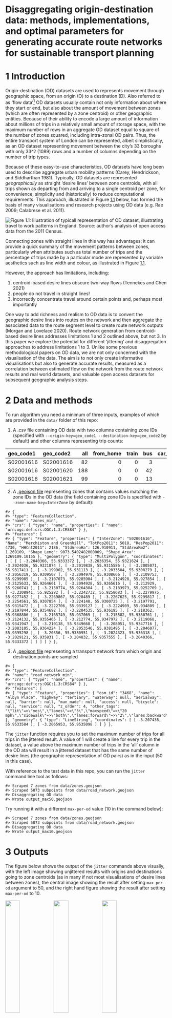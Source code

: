 Disaggregating origin-destination data: methods, implementations, and
optimal parameters for generating accurate route networks for
sustainable transport planning
================

<!-- README.md is generated from README.Rmd. Please edit that file -->

# 1 Introduction

Origin-destination (OD) datasets are used to represents movement through
geographic space, from an origin (O) to a destination (D). Also referred
to as ‘flow data’[^1] OD datasets usually contain not only information
about where they start or end, but also about the amount of movement
between zones (which are often represented by a zone centroid) or other
geographic entities. Because of their ability to encode a large amount
of information about millions of trips in a relatively small amount of
storage space, with the maximum number of rows in an aggregate OD
dataset equal to square of the number of zones squared, including
intra-zonal OD pairs. Thus, the entire transport system of London can be
represented, albeit simplistically, as an OD dataset representing
movement between the city’s 33 boroughs with only 33^2 (1089) rows and a
number of columns depending on the number of trip types.

Because of these easy-to-use characteristics, OD datasets have long been
used to describe aggregate urban mobility patterns (Carey, Hendrickson,
and Siddharthan 1981). Typically, OD datasets are represented
*geographically* as straight ‘desire lines’ between zone centroids, with
all trips shown as departing from and arriving to a single centroid per
zone, for convenience, simplicity and (historically) to reduce
computational requirements. This approach, illustrated in Figure
<a href="#fig:od1">1.1</a> below, has formed the basis of many
visualisations and research projects using OD data (e.g. Rae 2009;
Calabrese et al. 2011).

![Figure 1.1: Illustration of typicall representation of OD dataset,
illustrating travel to work patterns in England. Source: author’s
[analysis](https://github.com/creds2/od-data) of open access data from
the 2011 Census.](overview_map1.png)

Connecting zones with straight lines in this way has advantages: it can
provide a quick summary of the movement patterns between zones,
particularly when attributes such as total number of trips and the
percentage of trips made by a particular mode are represented by
variable aesthetics such as line width and colour, as illustrated in
Figure <a href="#fig:od1">1.1</a>.

However, the approach has limitations, including:

1.  centroid-based desire lines obscure two-way flows (Tennekes and Chen
    2021)
2.  people do not travel in straight lines!
3.  incorrectly concentrate travel around certain points and, perhaps
    most importantly

One way to add richness and realism to OD data is to convert the
geographic desire lines into routes on the network and then aggregate
the associated data to the route segment level to create route network
outputs (Morgan and Lovelace 2020). Route network generation from
centroid-based desire lines addresses limitations 1 and 2 outlined
above, but not 3. In this paper we explore the potential for different
‘jittering’ and disaggregation approaches to address limitations 1 to 3.
Unlike some previous methodological papers on OD data, we are not only
concerned with the visualisation of the data. The aim is to not only
create informative visualisations but also to generate accurate results,
measured as a correlation between estimated flow on the network from the
route network results and real world datasets, and valuable open access
datasets for subsequent geographic analysis steps.

<!-- Todo: add figure showing this? -->

# 2 Data and methods

To run algorithm you need a minimum of three inputs, examples of which
are provided in the `data/` folder of this repo:

1.  A .csv file containing OD data with two columns containing zone IDs
    (specified with `--origin-key=geo_code1 --destination-key=geo_code2`
    by default) and other columns representing trip counts:

| geo_code1 | geo_code2 | all | from_home | train | bus | car_driver | car_passenger | bicycle | foot | other |
|:----------|:----------|----:|----------:|------:|----:|-----------:|--------------:|--------:|-----:|------:|
| S02001616 | S02001616 |  82 |         0 |     0 |   3 |          6 |             0 |       2 |   71 |     0 |
| S02001616 | S02001620 | 188 |         0 |     0 |  42 |         26 |             3 |      11 |  105 |     1 |
| S02001616 | S02001621 |  99 |         0 |     0 |  13 |          7 |             3 |      15 |   61 |     0 |

2.  A [.geojson
    file](https://github.com/dabreegster/odjitter/blob/main/data/zones.geojson)
    representing zones that contains values matching the zone IDs in the
    OD data (the field containing zone IDs is specified with
    `--zone-name-key=InterZone` by default):

<!-- -->

    #> {
    #> "type": "FeatureCollection",
    #> "name": "zones_min",
    #> "crs": { "type": "name", "properties": { "name": "urn:ogc:def:crs:OGC:1.3:CRS84" } },
    #> "features": [
    #> { "type": "Feature", "properties": { "InterZone": "S02001616", "Name": "Merchiston and Greenhill", "TotPop2011": 5018, "ResPop2011": 4730, "HHCnt2011": 2186, "StdAreaHa": 126.910911, "StdAreaKm2": 1.269109, "Shape_Leng": 9073.5402482000009, "Shape_Area": 1269109.10155 }, "geometry": { "type": "MultiPolygon", "coordinates": [ [ [ [ -3.2040366, 55.9333372 ], [ -3.2036354, 55.9321624 ], [ -3.2024036, 55.9321874 ], [ -3.2019838, 55.9315586 ], [ -3.2005071, 55.9317411 ], [ -3.199902, 55.931113 ], [ -3.2033504, 55.9308279 ], [ -3.2056319, 55.9309507 ], [ -3.2094979, 55.9308666 ], [ -3.2109753, 55.9299985 ], [ -3.2107073, 55.9285904 ], [ -3.2124928, 55.927854 ], [ -3.2125633, 55.9264661 ], [ -3.2094928, 55.9265616 ], [ -3.212929, 55.9260741 ], [ -3.2130774, 55.9264384 ], [ -3.2183973, 55.9252709 ], [ -3.2208941, 55.925282 ], [ -3.2242732, 55.9258683 ], [ -3.2279975, 55.9277452 ], [ -3.2269867, 55.928489 ], [ -3.2267625, 55.9299817 ], [ -3.2254561, 55.9307854 ], [ -3.224148, 55.9300725 ], [ -3.2197791, 55.9315472 ], [ -3.2222706, 55.9339127 ], [ -3.2224909, 55.934809 ], [ -3.2197844, 55.9354692 ], [ -3.2204535, 55.936195 ], [ -3.218362, 55.9368806 ], [ -3.2165749, 55.937069 ], [ -3.215582, 55.9380761 ], [ -3.2124132, 55.9355465 ], [ -3.212774, 55.9347972 ], [ -3.2119068, 55.9341947 ], [ -3.210138, 55.9349668 ], [ -3.208051, 55.9347716 ], [ -3.2083105, 55.9364224 ], [ -3.2053546, 55.9381495 ], [ -3.2046077, 55.9395298 ], [ -3.20356, 55.9380951 ], [ -3.2024323, 55.936318 ], [ -3.2029121, 55.935831 ], [ -3.204832, 55.9357555 ], [ -3.2040366, 55.9333372 ] ] ] ] } },

3.  A [.geojson
    file](https://github.com/dabreegster/odjitter/blob/main/data/road_network.geojson)
    representing a transport network from which origin and destination
    points are sampled

<!-- -->

    #> {
    #> "type": "FeatureCollection",
    #> "name": "road_network_min",
    #> "crs": { "type": "name", "properties": { "name": "urn:ogc:def:crs:OGC:1.3:CRS84" } },
    #> "features": [
    #> { "type": "Feature", "properties": { "osm_id": "3468", "name": "Albyn Place", "highway": "tertiary", "waterway": null, "aerialway": null, "barrier": null, "man_made": null, "access": null, "bicycle": null, "service": null, "z_order": 4, "other_tags": "\"lit\"=>\"yes\",\"lanes\"=>\"3\",\"maxspeed\"=>\"20 mph\",\"sidewalk\"=>\"both\",\"lanes:forward\"=>\"2\",\"lanes:backward\"=>\"1\"" }, "geometry": { "type": "LineString", "coordinates": [ [ -3.207438, 55.9533584 ], [ -3.2065953, 55.9535098 ] ] } },

The `jitter` function requires you to set the maximum number of trips
for all trips in the jittered result. A value of 1 will create a line
for every trip in the dataset, a value above the maximum number of trips
in the ‘all’ column in the OD ata will result in a jittered dataset that
has the same number of desire lines (the geographic representation of OD
pairs) as in the input (50 in this case).

With reference to the test data in this repo, you can run the `jitter`
command line tool as follows:

    #> Scraped 7 zones from data/zones.geojson
    #> Scraped 5073 subpoints from data/road_network.geojson
    #> Disaggregating OD data
    #> Wrote output_max50.geojson

Try running it with a different `max-per-od` value (10 in the command
below):

    #> Scraped 7 zones from data/zones.geojson
    #> Scraped 5073 subpoints from data/road_network.geojson
    #> Disaggregating OD data
    #> Wrote output_max10.geojson

# 3 Outputs

The figure below shows the output of the `jitter` commands above
visually, with the left image showing unjittered results with origins
and destinations going to zone centroids (as in many if not most
visualisations of desire lines between zones), the central image showing
the result after setting `max-per-od` argument to 50, and the right hand
figure showing the result after setting `max-per-od` to 10.

<img src="README_files/figure-gfm/unnamed-chunk-9-1.png" width="30%" /><img src="README_files/figure-gfm/unnamed-chunk-9-2.png" width="30%" /><img src="README_files/figure-gfm/unnamed-chunk-9-3.png" width="30%" />

# 4 Findings

# 5 Discussion

# 6 Acknowledgements

Acknowledgement should be made of any funding bodies who have supported
the work reported in the paper, of those who have given permission for
their work to be reproduced or of individuals whose particular
assistance is due recognition. Acknowledge data providers here where
appropriate.

# 7 Biography

All contributing authors should include a biography of no more than 50
words each outlining their career stage and research interests.

# 8 References

<div id="refs" class="references csl-bib-body hanging-indent">

<div id="ref-calabrese_estimating_2011" class="csl-entry">

Calabrese, Francesco, Giusy Di Lorenzo, Liang Liu, and Carlo Ratti.
2011. “Estimating Origin-Destination Flows Using Mobile Phone Location
Data.” *IEEE Pervasive Computing* 10 (4): 36–44.
<https://doi.org/10.1109/MPRV.2011.41>.

</div>

<div id="ref-carey_method_1981" class="csl-entry">

Carey, Malachy, Chris Hendrickson, and Krishnaswami Siddharthan. 1981.
“A Method for Direct Estimation of Origin/Destination Trip Matrices.”
*Transportation Science* 15 (1): 32–49.
<https://doi.org/10.1287/trsc.15.1.32>.

</div>

<div id="ref-morgan_travel_2020" class="csl-entry">

Morgan, Malcolm, and Robin Lovelace. 2020. “Travel Flow Aggregation:
Nationally Scalable Methods for Interactive and Online Visualisation of
Transport Behaviour at the Road Network Level.” *Environment & Planning
B: Planning & Design*, July. <https://doi.org/10.1177/2399808320942779>.

</div>

<div id="ref-rae_spatial_2009" class="csl-entry">

Rae, Alasdair. 2009. “From Spatial Interaction Data to Spatial
Interaction Information? Geovisualisation and Spatial Structures of
Migration from the 2001 UK Census.” *Computers, Environment and Urban
Systems* 33 (3): 161–78.
<https://doi.org/10.1016/j.compenvurbsys.2009.01.007>.

</div>

<div id="ref-tennekes_design_2021" class="csl-entry">

Tennekes, Martijn, and Min Chen. 2021. “Design Space of
Origin-Destination Data Visualization.” *Computer Graphics Forum* 40
(3): 323–34. <https://doi.org/10.1111/cgf.14310>.

</div>

</div>

[^1]: <https://www.ons.gov.uk/census/2011census/2011censusdata/originanddestinationdata>
